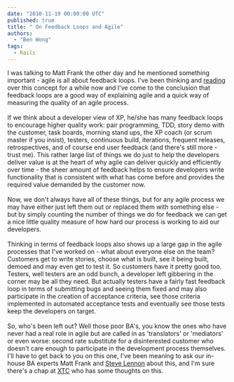 ```yaml
---
date: "2010-11-19 00:00:00 UTC"
published: true
title: " On Feedback Loops and Agile"
authors:
  - "Ben Wong"
tags:
  - Rails
---
```


<p>I was talking to Matt Frank the other day and he mentioned something important - agile is all about feedback loops. I&#39;ve been thinking and <a href="http://www.vanderburg.org/Writing/xpannealed.pdf">reading</a> over this concept for a while now and I&#39;ve come to the conclusion that feedback loops are a good way of explaining agile and a quick way of measuring the quality of an agile process.<br />
<br />
If we think about a developer view of XP, he/she has many feedback loops to encourage higher quality work: pair programming, TDD, story demo with the customer, task boards, morning stand ups, the XP coach (or scrum master if you insist), testers, continuous build, iterations, frequent releases, retrospectives, and of course end user feedback (and there&#39;s still more - trust me). This rather large list of things we do just to help the developers deliver value is at the heart of why agile can deliver quickly and efficiently over time - the sheer amount of feedback helps to ensure developers write functionality that is consistent with what has come before and provides the required value demanded by the customer now.<br />
<br />
Now, we don&#39;t always have all of these things, but for any agile process we may have either just left them out or replaced them with something else - but by simply counting the number of things we do for feedback we can get a nice little quality measure of how hard our process is working to aid our developers.<br />
<br />
Thinking in terms of feedback loops also shows up a large gap in the agile processes that I&#39;ve worked on - what about everyone else on the team? Customers get to write stories, choose what is built, see it being built, demoed and may even get to test it. So customers have it pretty good too. Testers, well testers are an odd bunch, a developer left gibbering in the corner may be all they need. But actually testers have a fairly fast feedback loop in terms of submitting bugs and seeing them fixed and may also participate in the creation of acceptance criteria, see those criteria implemented in automated acceptance tests and eventually see those tests keep the developers on target.<br />
<br />
So, who&#39;s been left out? Well those poor BA&#39;s, you know the ones who have never had a real role in agile but are called in as &#39;translators&#39; or &#39;mediators&#39; or even worse: second rate substitute for a disinterested customer who doesn&#39;t care enough to participate in the development process themselves. I&#39;ll have to get back to you on this one, I&#39;ve been meaning to ask our in-house BA experts Matt Frank and <a href="/people#steve-lennon">Steve Lennon</a> about this, and I&#39;m sure there&#39;s a chap at <a href="http://xpday-london.editme.com/eXtremeTuesdayClub">XTC</a> who has some thoughts on this.</p>

